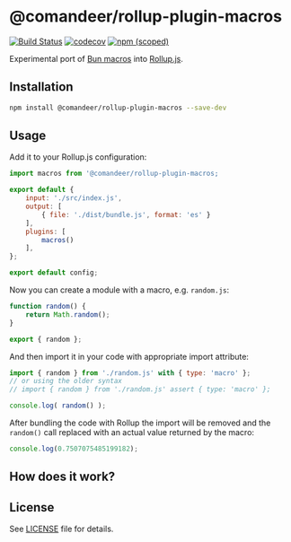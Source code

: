 # @comandeer/rollup-plugin-macros

[![Build Status](https://github.com/Comandeer/rollup-plugin-macros/workflows/CI/badge.svg)](https://github.com/Comandeer/rollup-plugin-macros/actions) [![codecov](https://codecov.io/gh/Comandeer/rollup-plugin-macros/branch/main/graph/badge.svg)](https://codecov.io/gh/Comandeer/rollup-plugin-macros) [![npm (scoped)](https://img.shields.io/npm/v/@comandeer/rollup-plugin-macros.svg)](https://npmjs.com/package/@comandeer/rollup-plugin-macros)

Experimental port of [Bun macros](https://bun.sh/blog/bun-macros) into [Rollup.js](https://rollupjs.org/).

## Installation

```bash
npm install @comandeer/rollup-plugin-macros --save-dev
```

## Usage

Add it to your Rollup.js configuration:

```javascript
import macros from '@comandeer/rollup-plugin-macros;

export default {
    input: './src/index.js',
    output: [
		{ file: './dist/bundle.js', format: 'es' }
	],
    plugins: [
		macros()
	],
};

export default config;
```

Now you can create a module with a macro, e.g. `random.js`:

```javascript
function random() {
	return Math.random();
}

export { random };
```

And then import it in your code with appropriate import attribute:

```javascript
import { random } from './random.js' with { type: 'macro' };
// or using the older syntax
// import { random } from './random.js' assert { type: 'macro' };

console.log( random() );
```

After bundling the code with Rollup the import will be removed and the `random()` call replaced with an actual value returned by the macro:

```javascript
console.log(0.7507075485199182);
```

## How does it work?

## License

See [LICENSE](./LICENSE) file for details.
